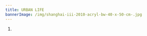 ```yaml
---
title: URBAN LIFE
bannerImage: /img/shanghai-iii-2010-acryl-bw-40-x-50-cm-.jpg
---
```



1. ![]()

   ![]()